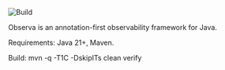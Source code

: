 ![Build](https://github.com/observa-dev/observa/actions/workflows/ci.yml/badge.svg)

Observa is an annotation-first observability framework for Java.

Requirements: Java 21+, Maven.

Build: mvn -q -T1C -DskipITs clean verify

